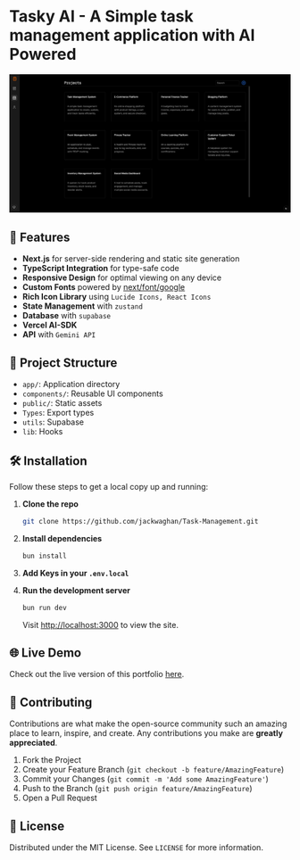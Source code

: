 # Tasky AI - A Simple task management application with AI Powered

![Task AI Landing Page](./public/Tasky-AI-Image.png)

## 🚀 Features

- **Next.js** for server-side rendering and static site generation
- **TypeScript Integration** for type-safe code
- **Responsive Design** for optimal viewing on any device
- **Custom Fonts** powered by [next/font/google](https://nextjs.org/docs/app/building-your-application/optimizing/fonts)
- **Rich Icon Library** using `Lucide Icons, React Icons`
- **State Management** with `zustand`
- **Database** with `supabase`
- **Vercel AI-SDK**
- **API** with `Gemini API`

## 📂 Project Structure

- `app/`: Application directory
- `components/`: Reusable UI components
- `public/`: Static assets
- `Types`: Export types
- `utils`: Supabase
- `lib`: Hooks

## 🛠️ Installation

Follow these steps to get a local copy up and running:

1. **Clone the repo**
   ```sh
   git clone https://github.com/jackwaghan/Task-Management.git
   ```
2. **Install dependencies**

   ```sh
   bun install
   ```

3. **Add Keys in your `.env.local`**

4. **Run the development server**
   ```sh
   bun run dev
   ```
   Visit [http://localhost:3000](http://localhost:3000) to view the site.

## 🌐 Live Demo

Check out the live version of this portfolio [here](https://tasky.jackwaghan.com/).

## 🤝 Contributing

Contributions are what make the open-source community such an amazing place to learn, inspire, and create. Any contributions you make are **greatly appreciated**.

1. Fork the Project
2. Create your Feature Branch (`git checkout -b feature/AmazingFeature`)
3. Commit your Changes (`git commit -m 'Add some AmazingFeature'`)
4. Push to the Branch (`git push origin feature/AmazingFeature`)
5. Open a Pull Request

## 📜 License

Distributed under the MIT License. See `LICENSE` for more information.
